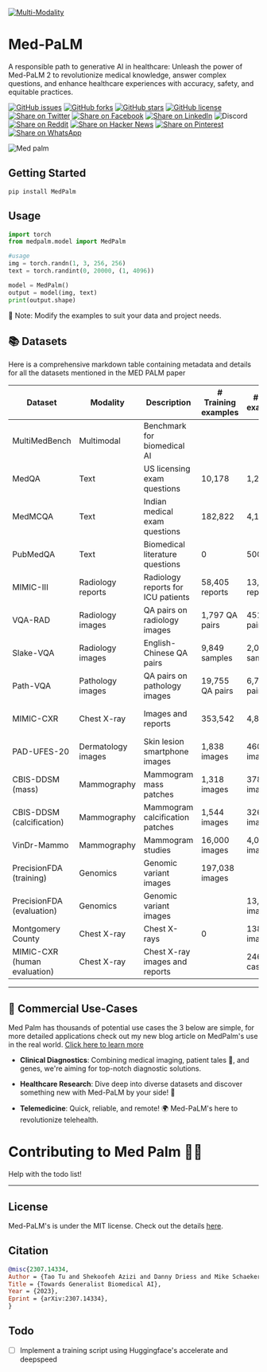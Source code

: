[![Multi-Modality](agorabanner.png)](https://discord.gg/qUtxnK2NMf)


# Med-PaLM 
A responsible path to generative AI in healthcare: Unleash the power of Med-PaLM 2 to revolutionize medical knowledge, answer complex questions, and enhance healthcare experiences with accuracy, safety, and equitable practices.

[![GitHub issues](https://img.shields.io/github/issues/kyegomez/Med-Palm)](https://github.com/kyegomez/Med-Palm/issues) 
[![GitHub forks](https://img.shields.io/github/forks/kyegomez/Med-Palm)](https://github.com/kyegomez/Med-Palm/network) 
[![GitHub stars](https://img.shields.io/github/stars/kyegomez/Med-Palm)](https://github.com/kyegomez/Med-Palm/stargazers) [![GitHub license](https://img.shields.io/github/license/kyegomez/Med-Palm)](https://github.com/kyegomez/Med-Palm/blob/master/LICENSE)
[![Share on Twitter](https://img.shields.io/twitter/url/https/twitter.com/cloudposse.svg?style=social&label=Share%20%40kyegomez/Med-Palm)](https://twitter.com/intent/tweet?text=Excited%20to%20introduce%20Med-Palm,%20the%20all-new%20robotics%20model%20with%20the%20potential%20to%20revolutionize%20automation.%20Join%20us%20on%20this%20journey%20towards%20a%20smarter%20future.%20%23RT1%20%23Robotics&url=https%3A%2F%2Fgithub.com%2Fkyegomez%2FMed-Palm)
[![Share on Facebook](https://img.shields.io/badge/Share-%20facebook-blue)](https://www.facebook.com/sharer/sharer.php?u=https%3A%2F%2Fgithub.com%2Fkyegomez%2FMed-Palm)
[![Share on LinkedIn](https://img.shields.io/badge/Share-%20linkedin-blue)](https://www.linkedin.com/shareArticle?mini=true&url=https%3A%2F%2Fgithub.com%2Fkyegomez%2FMed-Palm&title=Introducing%20Med-Palm%2C%20the%20All-New%20Robotics%20Model&summary=Med-Palm%20is%20the%20next-generation%20robotics%20model%20that%20promises%20to%20transform%20industries%20with%20its%20intelligence%20and%20efficiency.%20Join%20us%20to%20be%20a%20part%20of%20this%20revolutionary%20journey%20%23RT1%20%23Robotics&source=)
![Discord](https://img.shields.io/discord/999382051935506503)
[![Share on Reddit](https://img.shields.io/badge/-Share%20on%20Reddit-orange)](https://www.reddit.com/submit?url=https%3A%2F%2Fgithub.com%2Fkyegomez%2FMed-Palm&title=Exciting%20Times%20Ahead%20with%20Med-Palm%2C%20the%20All-New%20Robotics%20Model%20%23RT1%20%23Robotics) [![Share on Hacker News](https://img.shields.io/badge/-Share%20on%20Hacker%20News-orange)](https://news.ycombinator.com/submitlink?u=https%3A%2F%2Fgithub.com%2Fkyegomez%2FMed-Palm&t=Exciting%20Times%20Ahead%20with%20Med-Palm%2C%20the%20All-New%20Robotics%20Model%20%23RT1%20%23Robotics)
[![Share on Pinterest](https://img.shields.io/badge/-Share%20on%20Pinterest-red)](https://pinterest.com/pin/create/button/?url=https%3A%2F%2Fgithub.com%2Fkyegomez%2FMed-Palm&media=https%3A%2F%2Fexample.com%2Fimage.jpg&description=Med-Palm%2C%20the%20Revolutionary%20Robotics%20Model%20that%20will%20Change%20the%20Way%20We%20Work%20%23RT1%20%23Robotics)
[![Share on WhatsApp](https://img.shields.io/badge/-Share%20on%20WhatsApp-green)](https://api.whatsapp.com/send?text=I%20just%20discovered%20Med-Palm,%20the%20all-new%20robotics%20model%20that%20promises%20to%20revolutionize%20automation.%20Join%20me%20on%20this%20exciting%20journey%20towards%20a%20smarter%20future.%20%23RT1%20%23Robotics%0A%0Ahttps%3A%2F%2Fgithub.com%2Fkyegomez%2FMed-Palm)


![Med palm](image-9.png)

## Getting Started

```
pip install MedPalm
```

## Usage


```python
import torch
from medpalm.model import MedPalm

#usage
img = torch.randn(1, 3, 256, 256)
text = torch.randint(0, 20000, (1, 4096))

model = MedPalm()
output = model(img, text)
print(output.shape)
```
📝 Note: Modify the examples to suit your data and project needs.

## 📚 Datasets 
Here is a comprehensive markdown table containing metadata and details for all the datasets mentioned in the MED PALM paper

| Dataset | Modality | Description | # Training examples | # Test examples | Tasks |
|-|-|-|-|-|-|
| MultiMedBench | Multimodal | Benchmark for biomedical AI | | | 14 biomedical tasks |
| MedQA | Text | US licensing exam questions | 10,178 | 1,273 | Question answering |
| MedMCQA | Text | Indian medical exam questions | 182,822 | 4,183 | Question answering |
| PubMedQA | Text | Biomedical literature questions | 0 | 500 | Question answering |  
| MIMIC-III | Radiology reports | Radiology reports for ICU patients | 58,405 reports | 13,057 reports | Report summarization |
| VQA-RAD | Radiology images | QA pairs on radiology images | 1,797 QA pairs | 451 QA pairs | Visual question answering |
| Slake-VQA | Radiology images | English-Chinese QA pairs | 9,849 samples | 2,070 samples | Visual question answering |
| Path-VQA | Pathology images | QA pairs on pathology images | 19,755 QA pairs | 6,761 QA pairs | Visual question answering |
| MIMIC-CXR | Chest X-ray | Images and reports | 353,542 | 4,834 | Report generation, classification |  
| PAD-UFES-20 | Dermatology images | Skin lesion smartphone images | 1,838 images | 460 images | Image classification |
| CBIS-DDSM (mass) | Mammography | Mammogram mass patches | 1,318 images | 378 images | Image classification |
| CBIS-DDSM (calcification) | Mammography | Mammogram calcification patches | 1,544 images | 326 images | Image classification |
| VinDr-Mammo | Mammography | Mammogram studies | 16,000 images | 4,000 images | Image classification |
| PrecisionFDA (training) | Genomics | Genomic variant images | 197,038 images | | Image classification |
| PrecisionFDA (evaluation) | Genomics | Genomic variant images | | 13,030 images | Image classification |
| Montgomery County | Chest X-ray | Chest X-rays | 0 | 138 images | TB detection evaluation |  
| MIMIC-CXR (human evaluation) | Chest X-ray | Chest X-ray images and reports | | 246 cases | Human evaluation |

---

## 💼 Commercial Use-Cases

Med Palm has thousands of potential use cases the 3 below are simple, for more detailed applications check out my new blog article on MedPalm's use in the real world. [Click here to learn more](https://medium.com/@kyeg/how-medpalm-is-revolutionizing-medicine-62eef979f0e5)

- **Clinical Diagnostics**: Combining medical imaging, patient tales 📖, and genes, we're aiming for top-notch diagnostic solutions.
  
- **Healthcare Research**: Dive deep into diverse datasets and discover something new with Med-PaLM by your side! 🤿
  
- **Telemedicine**: Quick, reliable, and remote! 🌍 Med-PaLM's here to revolutionize telehealth.

# Contributing to Med Palm 🤖🌟
Help with the todo list!

----

## License

Med-PaLM's is under the MIT license. Check out the details [here](LICENSE.md).

## Citation
```bibtex
@misc{2307.14334,
Author = {Tao Tu and Shekoofeh Azizi and Danny Driess and Mike Schaekermann and Mohamed Amin and Pi-Chuan Chang and Andrew Carroll and Chuck Lau and Ryutaro Tanno and Ira Ktena and Basil Mustafa and Aakanksha Chowdhery and Yun Liu and Simon Kornblith and David Fleet and Philip Mansfield and Sushant Prakash and Renee Wong and Sunny Virmani and Christopher Semturs and S Sara Mahdavi and Bradley Green and Ewa Dominowska and Blaise Aguera y Arcas and Joelle Barral and Dale Webster and Greg S. Corrado and Yossi Matias and Karan Singhal and Pete Florence and Alan Karthikesalingam and Vivek Natarajan},
Title = {Towards Generalist Biomedical AI},
Year = {2023},
Eprint = {arXiv:2307.14334},
}
```

## Todo
- [ ] Implement a training script using Huggingface's accelerate and deepspeed

